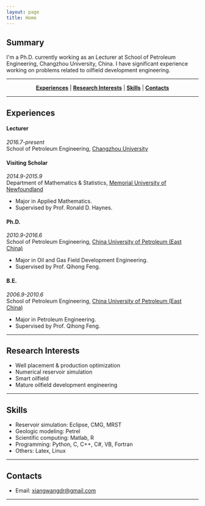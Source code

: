 ```yaml
---
layout: page
title: Home
---
```


## Summary

I'm a Ph.D. currently working as an Lecturer at School of Petroleum Engineering, Changzhou University, China. I have significant experience working on problems related to oilfield development engineering.  

---

<p align="center">
    <b><a href="#experiences">Experiences</a></b>
    |
    <b><a href="#research-interests">Research Interests</a></b>
	|
    <b><a href="#skills">Skills</a></b>
	|
    <b><a href="#contacts">Contacts</a></b>
</p>

---

## Experiences

#### Lecturer

_2016.7-present_     
School of Petroleum Engineering, [Changzhou University](http://www.cczu.edu.cn)    

#### Visiting Scholar

_2014.9-2015.9_      
Department of Mathematics & Statistics, [Memorial University of Newfoundland](http://www.mun.ca)     
   	
* Major in Applied Mathematics.
* Supervised by Prof. Ronald D. Haynes.

#### Ph.D.

_2010.9-2016.6_    
School of Petroleum Engineering, [China University of Petroleum (East China)](http://www.upc.edu.cn)    

* Major in Oil and Gas Field Development Engineering.
* Supervised by Prof. Qihong Feng.

#### B.E.

_2006.9-2010.6_    
School of Petroleum Engineering, [China University of Petroleum (East China)](http://www.upc.edu.cn)    

* Major in Petroleum Engineering.
* Supervised by Prof. Qihong Feng.

---

## Research Interests

* Well placement & production optimization
* Numerical reservoir simulation
* Smart oilfield
* Mature oilfield development engineering

---

## Skills

* Reservoir simulation: Eclipse, CMG, MRST
* Geologic modeling: Petrel
* Scientific computing: Matlab, R
* Programming: Python, C, C++, C#, VB, Fortran
* Others: Latex, Linux

---

## Contacts

* Email: <xiangwangdr@gmail.com>

---
